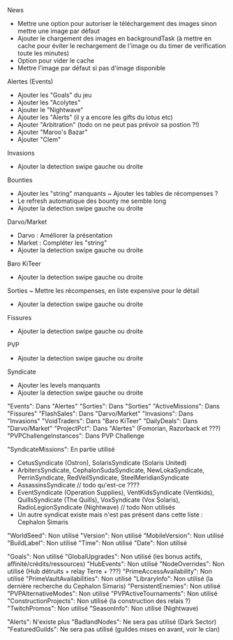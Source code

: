 News
 - Mettre une option pour autoriser le téléchargement des images sinon mettre une image par défaut
 - Ajouter le chargement des images en backgroundTask (à mettre en cache pour éviter le rechargement de l'image ou du timer de verification toute les minutes)
 - Option pour vider le cache
 - Mettre l'image par défaut si pas d'image disponible

Alertes (Events)
 - Ajouter les "Goals" du jeu
 - Ajouter les "Acolytes"
 - Ajouter le "Nightwave"
 - Ajouter les "Alerts" (il y a encore les gifts du lotus etc)
 - Ajouter "Arbitration" (todo on ne peut pas prévoir sa postion ?!)
 - Ajouter "Maroo's Bazar"
 - Ajouter "Clem"

Invasions
 - Ajouter la detection swipe gauche ou droite

Bounties
 - Ajouter les "string" manquants
 ~ Ajouter les tables de récompenses ?
 - Le refresh automatique des bounty me semble long
 - Ajouter la detection swipe gauche ou droite

Darvo/Market
 - Darvo : Améliorer la présentation
 - Market : Compléter les "string"
 - Ajouter la detection swipe gauche ou droite

Baro KiTeer
 - Ajouter la detection swipe gauche ou droite

Sorties
 ~ Mettre les récompenses, en liste expensive pour le détail
 - Ajouter la detection swipe gauche ou droite

Fissures
 - Ajouter la detection swipe gauche ou droite

PVP
 - Ajouter la detection swipe gauche ou droite

Syndicate
 - Ajouter les levels manquants
 - Ajouter la detection swipe gauche ou droite

"Events": Dans "Alertes"
"Sorties": Dans "Sorties"
"ActiveMissions": Dans "Fissures"
"FlashSales": Dans "Darvo/Market"
"Invasions": Dans "Invasions"
"VoidTraders": Dans "Baro KiTeer"
"DailyDeals": Dans "Darvo/Market"
"ProjectPct": Dans "Alertes" (Fomorian, Razorback et ???)
"PVPChallengeInstances": Dans PVP Challenge

"SyndicateMissions": En partie utilisé
 - CetusSyndicate (Ostron), SolarisSyndicate (Solaris United)
 - ArbitersSyndicate, CephalonSudaSyndicate, NewLokaSyndicate, PerrinSyndicate, RedVeilSyndicate, SteelMeridianSyndicate
 - AssassinsSyndicate // todo qu'est-ce ????
 - EventSyndicate (Operation Supplies), VentKidsSyndicate (Ventkids), QuillsSyndicate (The Quills), VoxSyndicate (Vox Solaris), RadioLegionSyndicate (Nightwave) // todo Non utilisés
 - Un autre syndicat existe mais n'est pas présent dans cette liste : Cephalon Simaris


"WorldSeed": Non utilisé
"Version": Non utilisé
"MobileVersion": Non utilisé
"BuildLabel": Non utilisé
"Time": Non utilisé
"Date": Non utilisé

"Goals": Non utilisé
"GlobalUpgrades": Non utilisé (les bonus actifs, affinité/crédits/ressources)
"HubEvents": Non utilisé
"NodeOverrides": Non utilisé (Hub détruits + relay Terre + ???)
"PrimeAccessAvailability": Non utilisé
"PrimeVaultAvailabilities": Non utilisé
"LibraryInfo": Non utilisé (la dernière recherche du Cephalon Simaris)
"PersistentEnemies": Non utilisé
"PVPAlternativeModes": Non utilisé
"PVPActiveTournaments": Non utilisé
"ConstructionProjects": Non utilisé (la construction des relais ?)
"TwitchPromos": Non utilisé
"SeasonInfo": Non utilisé (Nightwave)

"Alerts": N'existe plus
"BadlandNodes": Ne sera pas utilisé (Dark Sector)
"FeaturedGuilds": Ne sera pas utilisé (guildes mises en avant, voir le clan)
